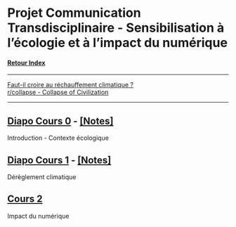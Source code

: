 # Projet Communication Transdisciplinaire - Sensibilisation à l’écologie et à l’impact du numérique

#### [Retour Index](../index.md)
---

[Faut-il croire au réchauffement climatique ?](https://www.youtube.com/watch?v=R6eywXdssMw)  
[r/collapse - Collapse of Civilization](https://www.reddit.com/r/collapse/)

---

## [Diapo Cours 0](https://moodle1.u-bordeaux.fr/pluginfile.php/756802/mod_resource/content/2/Cours0-Intro.pdf) - [\[Notes\]](./cours_0.md)
Introduction - Contexte écologique  

## [Diapo Cours 1](https://moodle1.u-bordeaux.fr/pluginfile.php/767374/mod_resource/content/0/Cours1-DereglementBilan.pdf) - [\[Notes\]](./cours_1.md)
Dérèglement climatique

## [Cours 2](./cours_2.md)
Impact du numérique
